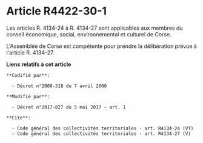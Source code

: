 # Article R4422-30-1

Les articles R. 4134-24 à R. 4134-27 sont applicables aux membres du conseil économique, social, environnemental et culturel
de Corse. 

L'Assemblée de Corse est compétente pour prendre la délibération prévue à l'article R. 4134-27.

**Liens relatifs à cet article**

	**Codifié par**:

	  - Décret n°2000-318 du 7 avril 2000

	**Modifié par**:

	  - Décret n°2017-827 du 5 mai 2017 - art. 1

	**Cite**:

	  - Code général des collectivités territoriales - art. R4134-24 (VT)
	  - Code général des collectivités territoriales - art. R4134-27 (V)
